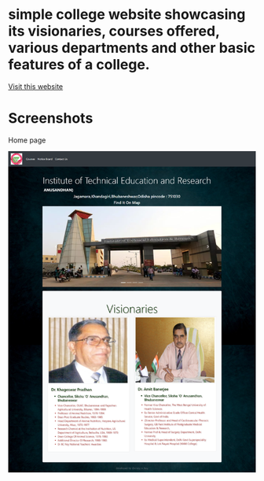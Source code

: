 # simple college website showcasing its visionaries, courses offered, various departments and other basic features of a college. 

[Visit this website](https://iter-college.netlify.app/index.html)

# Screenshots

Home page

![](assets/screenshots/home.png)

